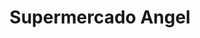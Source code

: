 ---
title: "Supermercado Angel"
url: /ciudad-autonoma-de-buenos-aires/supermercado-angel/
shop: comodidad
---